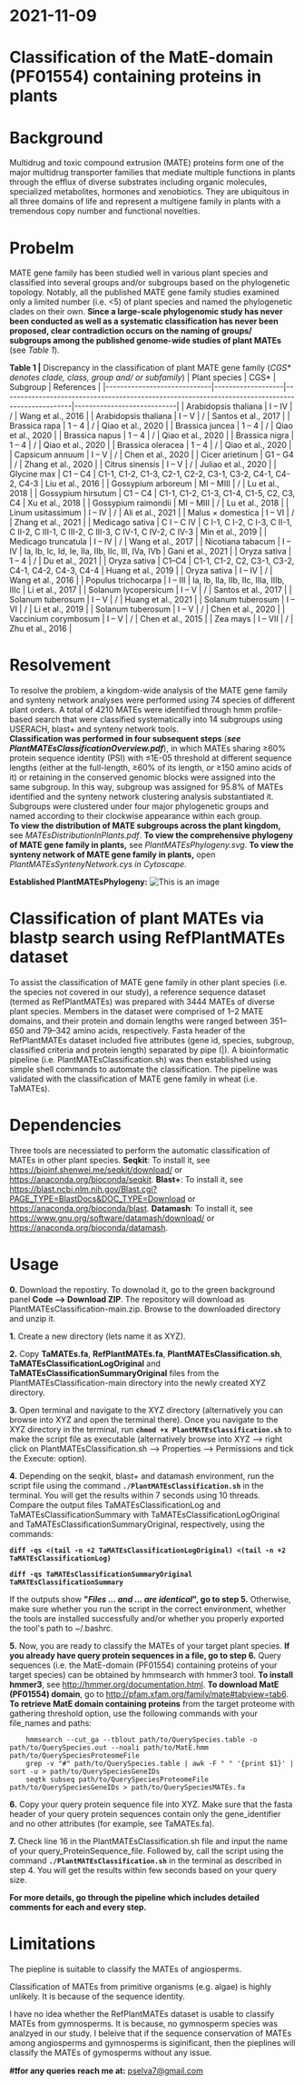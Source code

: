 # 2021-11-09

# Classification of the MatE-domain (PF01554) containing proteins in plants

# Background
Multidrug and toxic compound extrusion (MATE) proteins form one of the major multidrug transporter families that mediate multiple functions in plants through the efflux of diverse substrates including organic molecules, specialized metabolites, hormones and xenobiotics. They are ubiquitous in all three domains of life and represent a multigene family in plants with a tremendous copy number and functional novelties.

# Probelm
MATE gene family has been studied well in various plant species and classified into several groups and/or subgroups based on the phylogenetic topology. Notably, all the published MATE gene family studies examined only a limited number (i.e. <5) of plant species and named the phylogenetic clades on their own. **Since a large-scale phylogenomic study has never been conducted as well as a systematic classification has never been proposed, clear contradiction occurs on the naming of groups/ subgroups among the published genome-wide studies of plant MATEs** (see _Table 1_).

**Table 1 |** Discrepancy in the classification of plant MATE gene family (_CGS* denotes clade, class, group and/ or subfamily_)
|     Plant species           |     CGS*          |     Subgroup                                                                                    |     References             |
|-----------------------------|-------------------|-------------------------------------------------------------------------------------------------|----------------------------|
|     Arabidopsis thaliana    |     I – IV        |     /                                                                                           |     Wang et al., 2016      |
|     Arabidopsis thaliana    |     I – V         |     /                                                                                           |     Santos et al., 2017    |
|     Brassica rapa           |     1 – 4         |     /                                                                                           |     Qiao et al., 2020      |
|     Brassica juncea         |     1 – 4         |     /                                                                                           |     Qiao et al., 2020      |
|     Brassica napus          |     1 – 4         |     /                                                                                           |     Qiao et al., 2020      |
|     Brassica nigra          |     1 – 4         |     /                                                                                           |     Qiao et al., 2020      |
|     Brassica oleracea       |     1 – 4         |     /                                                                                           |     Qiao et al., 2020      |
|     Capsicum annuum         |     I – V         |     /                                                                                           |     Chen et al., 2020      |
|     Cicer arietinum         |     G1 – G4       |     /                                                                                           |     Zhang et al., 2020     |
|     Citrus sinensis         |     I – V         |     /                                                                                           |     Juliao et al., 2020    |
|     Glycine max             |     C1 – C4       |     C1-1, C1-2, C1-3, C2-1, C2-2, C3-1, C3-2, C4-1, C4-2,   C4-3                                |     Liu et al., 2016       |
|     Gossypium arboreum      |     MI – MIII     |     /                                                                                           |     Lu et al., 2018        |
|     Gossypium hirsutum      |     C1 – C4       |     C1-1, C1-2, C1-3, C1-4, C1-5, C2, C3, C4                                                    |     Xu et al., 2018        |
|     Gossypium raimondii     |     MI – MIII     |     /                                                                                           |     Lu et al., 2018        |
|     Linum usitassimum       |     I – IV        |     /                                                                                           |     Ali et al., 2021       |
|     Malus × domestica       |     I – VI        |     /                                                                                           |     Zhang et al., 2021     |
|     Medicago sativa         |     C I – C IV    |     C I-1, C I-2, C I-3, C II-1, C II-2, C III-1, C III-2, C   III-3, C IV-1, C IV-2, C IV-3    |     Min et al., 2019       |
|     Medicago truncatula     |     I – IV        |     /                                                                                           |     Wang et al., 2017      |
|     Nicotiana tabacum       |     I – IV        |     Ia, Ib, Ic, Id, Ie, IIa, IIb, IIc, III, IVa, IVb                                            |     Gani et al., 2021      |
|     Oryza sativa            |     1 – 4         |     /                                                                                           |     Du et al., 2021        |
|     Oryza sativa            |     C1–C4         |     C1-1, C1-2, C2, C3-1, C3-2, C4-1, C4-2, C4-3, C4-4                                          |     Huang et al., 2019     |
|     Oryza sativa            |     I – IV        |     /                                                                                           |     Wang et al., 2016      |
|     Populus trichocarpa     |     I – III       |     Ia, Ib, IIa, IIb, IIc, IIIa, IIIb, IIIc                                                     |     Li et al., 2017        |
|     Solanum lycopersicum    |     I – V         |     /                                                                                           |     Santos et al., 2017    |
|     Solanum tuberosum       |     I – V         |     /                                                                                           |     Huang et al., 2021     |
|     Solanum tuberosum       |     I – VI        |     /                                                                                           |     Li et al., 2019        |
|     Solanum tuberosum       |     I – V         |     /                                                                                           |     Chen et al., 2020      |
|     Vaccinium corymbosum    |     I – V         |     /                                                                                           |     Chen et al., 2015      |
|     Zea mays                |     I – VII       |     /                                                                                           |     Zhu et al., 2016       |

# Resolvement
To resolve the problem, a kingdom-wide analysis of the MATE gene family and synteny network analyses were performed using 74 species of different plant orders. A total of 4210 MATEs were identified through hmm profile-based search that were classified systematically into 14 subgroups using USERACH, blast+ and synteny network tools.  
**Classification was performed in four subsequent steps** (**_see PlantMATEsClassificationOverview.pdf_**), in which MATEs sharing ≥60% protein sequence identity (PSI) with ≤1E-05 threshold at different sequence lengths (either at the full-length, ≥60% of its length, or ≥150 amino acids of it) or retaining in the conserved genomic blocks were assigned into the same subgroup. In this way, subgroup was assigned for 95.8% of MATEs identified and the synteny network clustering analysis substantiated it. Subgroups were clustered under four major phylogenetic groups and named according to their clockwise appearance within each group.  
**To view the distribution of MATE subgroups across the plant kingdom,** see _MATEsDistributionInPlants.pdf_. **To view the comprehensive phylogeny of MATE gene family in plants,** see _PlantMATEsPhylogeny.svg_. **To view the synteny network of MATE gene family in plants,** open _PlantMATEsSyntenyNetwork.cys in Cytoscape_.  

**Established PlantMATEsPhylogeny:**
![This is an image](/PlantMATEsPhylogeny.svg)

# Classification of plant MATEs via blastp search using RefPlantMATEs dataset
To assist the classification of MATE gene family in other plant species (i.e. the species not covered in our study), a reference sequence dataset (termed as RefPlantMATEs) was prepared with 3444 MATEs of diverse plant species. Members in the dataset were comprised of 1–2 MATE domains, and their protein and domain lengths were ranged between 351–650 and 79–342 amino acids, respectively. Fasta header of the RefPlantMATEs dataset included five attributes (gene id, species, subgroup, classified criteria and protein length) separated by pipe (|). A bioinformatic pipeline (i.e. PlantMATEsClassification.sh) was then established using simple shell commands to automate the classification. The pipeline was validated with the classification of MATE gene family in wheat (i.e. TaMATEs).

# Dependencies
Three tools are necessiated to perform the automatic classification of MATEs in other plant species. **Seqkit**: To install it, see https://bioinf.shenwei.me/seqkit/download/ or https://anaconda.org/bioconda/seqkit. **Blast+**: To install it, see https://blast.ncbi.nlm.nih.gov/Blast.cgi?PAGE_TYPE=BlastDocs&DOC_TYPE=Download or https://anaconda.org/bioconda/blast. **Datamash**: To install it, see https://www.gnu.org/software/datamash/download/ or https://anaconda.org/bioconda/datamash.

# Usage
**0.** Download the repostiry. To downolad it, go to the green background panel **Code --> Download ZIP**. The repository will download as PlantMATEsClassification-main.zip. Browse to the downloaded directory and unzip it.

**1.** Create a new directory (lets name it as XYZ).

**2.** Copy **TaMATEs.fa**, **RefPlantMATEs.fa**, **PlantMATEsClassification.sh**, **TaMATEsClassificationLogOriginal** and **TaMATEsClassificationSummaryOriginal** files from the PlantMATEsClassification-main directory into the newly created XYZ directory.

**3.** Open terminal and navigate to the XYZ directory (alternatively you can browse into XYZ and open the terminal there). Once you navigate to the XYZ directory in the terminal, run **```chmod +x PlantMATEsClassification.sh```** to make the script file as executable (alternatively browse into XYZ --> right click on PlantMATEsClassification.sh --> Properties --> Permissions and tick the Execute: option).

**4.** Depending on the seqkit, blast+ and datamash environment, run the script file using the command **```./PlantMATEsClassification.sh```** in the terminal. You will get the results within 7 seconds using 10 threads. Compare the output files TaMATEsClassificationLog and TaMATEsClassificationSummary with TaMATEsClassificationLogOriginal and TaMATEsClassificationSummaryOriginal, respectively, using the commands:

   **```diff -qs <(tail -n +2 TaMATEsClassificationLogOriginal) <(tail -n +2 TaMATEsClassificationLog)```**
   
   **```diff -qs TaMATEsClassificationSummaryOriginal TaMATEsClassificationSummary```**

   If the outputs show **"_Files ... and ... are identical_", go to step 5.** Otherwise, make sure whether you run the script in the correct environment, whether the tools are installed successfully and/or whether you properly exported the tool's path to ~/.bashrc.

**5.** Now, you are ready to classify the MATEs of your target plant species. **If you already have query protein sequences in a file, go to step 6.** Query sequences (i.e. the MatE-domain (PF01554) containing proteins of your target species) can be obtained by hmmsearch with hmmer3 tool. **To install hmmer3**, see http://hmmer.org/documentation.html. **To download MatE (PF01554) domain**, go to http://pfam.xfam.org/family/mate#tabview=tab6. **To retrieve MatE domain containing proteins** from the target proteome with gathering threshold option, use the following commands with your file_names and paths:
   ```
       hmmsearch --cut_ga --tblout path/to/QuerySpecies.table -o path/to/QuerySpecies.out --noali path/to/MatE.hmm path/to/QuerySpeciesProteomeFile
       grep -v "#" path/to/QuerySpecies.table | awk -F " " '{print $1}' | sort -u > path/to/QuerySpeciesGeneIDs
       seqtk subseq path/to/QuerySpeciesProteomeFile path/to/QuerySpeciesGeneIDs > path/to/QuerySpeciesMATEs.fa
   ```
   
**6.** Copy your query protein sequence file into XYZ. Make sure that the fasta header of your query protein sequences contain only the gene_identifier and no other attributes (for example, see TaMATEs.fa).

**7.** Check line 16 in the PlantMATEsClassification.sh file and input the name of your query_ProteinSequence_file. Followed by, call the script using the command **```./PlantMATEsClassification.sh```** in the terminal as described in step 4. You will get the results within few seconds based on your query size.

**For more details, go through the pipeline which includes detailed comments for each and every step.**

# Limitations
The piepline is suitable to classify the MATEs of angiosperms. 

Classification of MATEs from primitive organisms (e.g. algae) is highly unlikely. It is because of the sequence identity.

I have no idea whether the RefPlantMATEs dataset is usable to classify MATEs from gymnosperms. It is because, no gymnosperm species was analzyed in our study. I beleive that if the sequence conservation of MATEs among angiosperms and gymnosperms is siginificant, then the pieplines will classify the MATEs of gymosperms without any issue.

**#❗️for any queries reach me at:** pselva7@gmail.com
